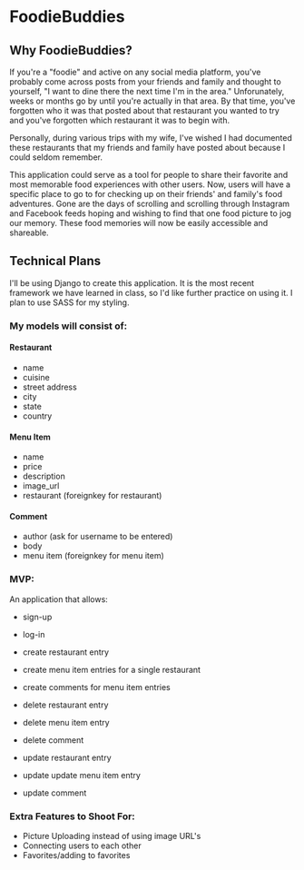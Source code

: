 # FoodieBuddies

## Why FoodieBuddies?

If you're a "foodie" and active on any social media platform, you've probably come across posts from your friends and family and thought to yourself, "I want to dine there the next time I'm in the area." Unforunately, weeks or months go by until you're actually in that area. By that time, you've forgotten who it was that posted about that restaurant you wanted to try and you've forgotten which restaurant it was to begin with.

Personally, during various trips with my wife, I've wished I had documented these restaurants that my friends and family have posted about because I could seldom remember.

This application could serve as a tool for people to share their favorite and most memorable food experiences with other users. Now, users will have a specific place to go to for checking up on their friends' and family's food adventures. Gone are the days of scrolling and scrolling through Instagram and Facebook feeds hoping and wishing to find that one food picture to jog our memory. These food memories will now be easily accessible and shareable.

## Technical Plans

I'll be using Django to create this application. It is the most recent framework we have learned in class, so I'd like further practice on using it. I plan to use SASS for my styling.

### My models will consist of:

#### Restaurant

-  name
-  cuisine
-  street address
-  city
-  state
-  country

#### Menu Item

-  name
-  price
-  description
-  image_url
-  restaurant (foreignkey for restaurant)

#### Comment

-  author (ask for username to be entered)
-  body
-  menu item (foreignkey for menu item)

### MVP:

An application that allows:

-  sign-up
-  log-in

-  create restaurant entry
-  create menu item entries for a single restaurant
-  create comments for menu item entries

-  delete restaurant entry
-  delete menu item entry
-  delete comment

-  update restaurant entry
-  update update menu item entry
-  update comment

### Extra Features to Shoot For:

-  Picture Uploading instead of using image URL's
-  Connecting users to each other
-  Favorites/adding to favorites
